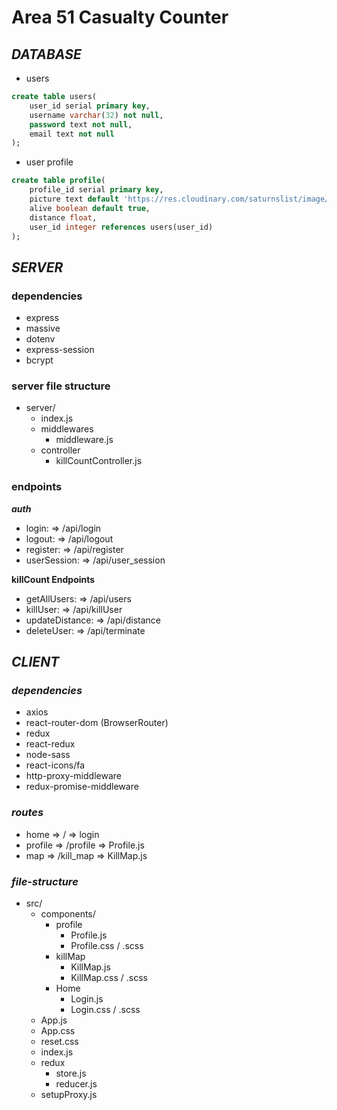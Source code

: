 # Area 51 Casualty Counter

## ***DATABASE***

- users
```sql
create table users(
    user_id serial primary key,
    username varchar(32) not null,
    password text not null,
    email text not null
);
```

- user profile
```sql
create table profile(
    profile_id serial primary key,
    picture text default 'https://res.cloudinary.com/saturnslist/image/upload/q_auto/v1561159141/kcopfm6ygbyzgdu2mzxb.jpg',
    alive boolean default true,
    distance float,
    user_id integer references users(user_id)
);
```
## ***SERVER***

### dependencies
- express
- massive
- dotenv
- express-session
- bcrypt

### server file structure
- server/
    - index.js
    - middlewares
        - middleware.js
    - controller
        - killCountController.js

### endpoints
***auth***
- login: => /api/login
- logout: => /api/logout
- register: => /api/register
- userSession: => /api/user_session

**killCount Endpoints**
- getAllUsers: => /api/users
- killUser: => /api/killUser
- updateDistance: => /api/distance
- deleteUser: => /api/terminate

## ***CLIENT***

### *dependencies*
- axios
- react-router-dom (BrowserRouter)
- redux
- react-redux
- node-sass
- react-icons/fa
- http-proxy-middleware
- redux-promise-middleware

### *routes*
- home => / => login
- profile => /profile => Profile.js
- map => /kill_map => KillMap.js

### *file-structure*
- src/
    - components/
        - profile
            - Profile.js
            - Profile.css / .scss
        - killMap
            - KillMap.js
            - KillMap.css / .scss
        - Home
            - Login.js
            - Login.css / .scss
    - App.js
    - App.css
    - reset.css
    - index.js
    - redux
        - store.js
        - reducer.js
    - setupProxy.js        